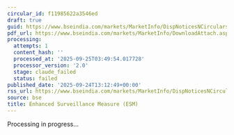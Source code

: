 ```yaml
---
circular_id: f11985622a3546ed
draft: true
guid: https://www.bseindia.com/markets/MarketInfo/DispNoticesNCirculars.aspx?Noticeid={397101DD-4752-42F8-B385-A25359175959}&noticeno=20250924-45&dt=09/24/2025&icount=45&totcount=75&flag=0
pdf_url: https://www.bseindia.com/markets/MarketInfo/DownloadAttach.aspx?id=20250924-45&attachedId=30c89c79-7fb6-4fda-9b16-c8cdd90a0708
processing:
  attempts: 1
  content_hash: ''
  processed_at: '2025-09-25T03:49:54.017728'
  processor_version: '2.0'
  stage: claude_failed
  status: failed
published_date: '2025-09-24T13:12:49+00:00'
rss_url: https://www.bseindia.com/markets/MarketInfo/DispNoticesNCirculars.aspx?Noticeid={397101DD-4752-42F8-B385-A25359175959}&noticeno=20250924-45&dt=09/24/2025&icount=45&totcount=75&flag=0
source: bse
title: Enhanced Surveillance Measure (ESM)
---
```


Processing in progress...
